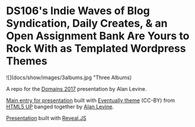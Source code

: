 # DS106's Indie Waves of Blog Syndication, Daily Creates, & an Open Assignment Bank Are Yours to Rock With as Templated Wordpress Themes

![](docs/show/images/3albums.jpg "Three Albums)

A repo for the [Domains 2017](http://domains.reclaimhosting.com/) presentation by Alan Levine.

[Main entry for presentation](http://cogdog.github.io/ds106indie/) built with [Eventually theme](https://html5up.net/eventually) (CC-BY) from [HTML5 UP](http://html5up.net) banged together by [Alan Levine](http://cog.dog).

[Presentation](http://cogdog.github.io/ds106indie/show/) built with [Reveal.JS](http://lab.hakim.se/reveal-js/)
